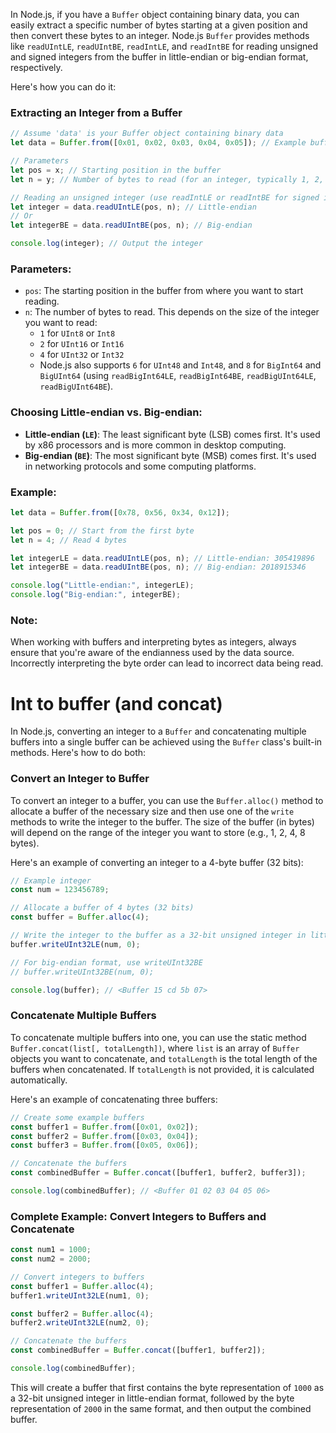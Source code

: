 In Node.js, if you have a `Buffer` object containing binary data, you can easily extract a specific number of bytes starting at a given position and then convert these bytes to an integer. Node.js `Buffer` provides methods like `readUIntLE`, `readUIntBE`, `readIntLE`, and `readIntBE` for reading unsigned and signed integers from the buffer in little-endian or big-endian format, respectively.

Here's how you can do it:

### Extracting an Integer from a Buffer

```javascript
// Assume 'data' is your Buffer object containing binary data
let data = Buffer.from([0x01, 0x02, 0x03, 0x04, 0x05]); // Example buffer

// Parameters
let pos = x; // Starting position in the buffer
let n = y; // Number of bytes to read (for an integer, typically 1, 2, 4, or 8)

// Reading an unsigned integer (use readIntLE or readIntBE for signed integers)
let integer = data.readUIntLE(pos, n); // Little-endian
// Or
let integerBE = data.readUIntBE(pos, n); // Big-endian

console.log(integer); // Output the integer
```

### Parameters:

- `pos`: The starting position in the buffer from where you want to start reading.
- `n`: The number of bytes to read. This depends on the size of the integer you want to read:
  - `1` for `UInt8` or `Int8`
  - `2` for `UInt16` or `Int16`
  - `4` for `UInt32` or `Int32`
  - Node.js also supports `6` for `UInt48` and `Int48`, and `8` for `BigInt64` and `BigUInt64` (using `readBigInt64LE`, `readBigInt64BE`, `readBigUInt64LE`, `readBigUInt64BE`).

### Choosing Little-endian vs. Big-endian:

- **Little-endian (`LE`)**: The least significant byte (LSB) comes first. It's used by x86 processors and is more common in desktop computing.
- **Big-endian (`BE`)**: The most significant byte (MSB) comes first. It's used in networking protocols and some computing platforms.

### Example:

```javascript
let data = Buffer.from([0x78, 0x56, 0x34, 0x12]);

let pos = 0; // Start from the first byte
let n = 4; // Read 4 bytes

let integerLE = data.readUIntLE(pos, n); // Little-endian: 305419896
let integerBE = data.readUIntBE(pos, n); // Big-endian: 2018915346

console.log("Little-endian:", integerLE);
console.log("Big-endian:", integerBE);
```

### Note:

When working with buffers and interpreting bytes as integers, always ensure that you're aware of the endianness used by the data source. Incorrectly interpreting the byte order can lead to incorrect data being read.

# Int to buffer (and concat)

In Node.js, converting an integer to a `Buffer` and concatenating multiple buffers into a single buffer can be achieved using the `Buffer` class's built-in methods. Here's how to do both:

### Convert an Integer to Buffer

To convert an integer to a buffer, you can use the `Buffer.alloc()` method to allocate a buffer of the necessary size and then use one of the `write` methods to write the integer to the buffer. The size of the buffer (in bytes) will depend on the range of the integer you want to store (e.g., 1, 2, 4, 8 bytes).

Here's an example of converting an integer to a 4-byte buffer (32 bits):

```javascript
// Example integer
const num = 123456789;

// Allocate a buffer of 4 bytes (32 bits)
const buffer = Buffer.alloc(4);

// Write the integer to the buffer as a 32-bit unsigned integer in little-endian format
buffer.writeUInt32LE(num, 0);

// For big-endian format, use writeUInt32BE
// buffer.writeUInt32BE(num, 0);

console.log(buffer); // <Buffer 15 cd 5b 07>
```

### Concatenate Multiple Buffers

To concatenate multiple buffers into one, you can use the static method `Buffer.concat(list[, totalLength])`, where `list` is an array of `Buffer` objects you want to concatenate, and `totalLength` is the total length of the buffers when concatenated. If `totalLength` is not provided, it is calculated automatically.

Here's an example of concatenating three buffers:

```javascript
// Create some example buffers
const buffer1 = Buffer.from([0x01, 0x02]);
const buffer2 = Buffer.from([0x03, 0x04]);
const buffer3 = Buffer.from([0x05, 0x06]);

// Concatenate the buffers
const combinedBuffer = Buffer.concat([buffer1, buffer2, buffer3]);

console.log(combinedBuffer); // <Buffer 01 02 03 04 05 06>
```

### Complete Example: Convert Integers to Buffers and Concatenate

```javascript
const num1 = 1000;
const num2 = 2000;

// Convert integers to buffers
const buffer1 = Buffer.alloc(4);
buffer1.writeUInt32LE(num1, 0);

const buffer2 = Buffer.alloc(4);
buffer2.writeUInt32LE(num2, 0);

// Concatenate the buffers
const combinedBuffer = Buffer.concat([buffer1, buffer2]);

console.log(combinedBuffer);
```

This will create a buffer that first contains the byte representation of `1000` as a 32-bit unsigned integer in little-endian format, followed by the byte representation of `2000` in the same format, and then output the combined buffer.
